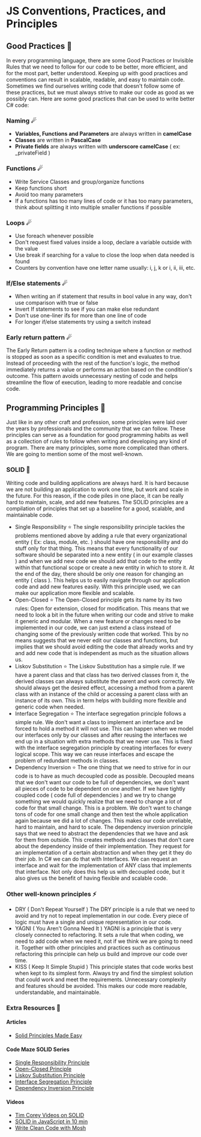 # JS Conventions, Practices, and Principles

## Good Practices 🚀

In every programming language, there are some Good Practices or Invisible Rules that we need to follow for our code to be better, more efficient, and for the most part, better understood. Keeping up with good practices and conventions can result in scalable, readable, and easy to maintain code. Sometimes we find ourselves writing code that doesn't follow some of these practices, but we must always strive to make our code as good as we possibly can. Here are some good practices that can be used to write better C# code:

### Naming ☄

- **Variables, Functions and Parameters** are always written in **camelCase**
- **Classes** are written in **PascalCase**
- **Private fields** are always written with **underscore camelCase** ( ex: \_privateField )

### Functions ☄

- Write Service Classes and group/organize functions
- Keep functions short
- Avoid too many parameters
- If a functions has too many lines of code or it has too many parameters, think about splitting it into multiple smaller functions if possible

### Loops ☄

- Use foreach whenever possible
- Don't request fixed values inside a loop, declare a variable outside with the value
- Use break if searching for a value to close the loop when data needed is found
- Counters by convention have one letter name usually: i, j, k or i, ii, iii, etc.

### If/Else statements ☄

- When writing an if statement that results in bool value in any way, don't use comparison with true or false
- Invert If statements to see if you can make else redundant
- Don't use one-liner ifs for more than one line of code
- For longer if/else statements try using a switch instead

### Early return pattern ☄

The Early Return pattern is a coding technique where a function or method is stopped as soon as a specific condition is met and evaluates to true. Instead of proceeding with the rest of the function's logic, the method immediately returns a value or performs an action based on the condition's outcome. This pattern avoids unnecessary nesting of code and helps streamline the flow of execution, leading to more readable and concise code.

## Programming Principles 🎯

Just like in any other craft and profession, some principles were laid over the years by professionals and the community that we can follow. These principles can serve as a foundation for good programming habits as well as a collection of rules to follow when writing and developing any kind of program. There are many principles, some more complicated than others. We are going to mention some of the most well-known.

### SOLID 🌟

Writing code and building applications are always hard. It is hard because we are not building an application to work one time, but work and scale in the future. For this reason, if the code piles in one place, it can be really hard to maintain, scale, and add new features. The SOLID principles are a compilation of principles that set up a baseline for a good, scalable, and maintainable code.

- Single Responsibility ⭐
  The single responsibility principle tackles the problems mentioned above by adding a rule that every organizational entity ( Ex: class, module, etc. ) should have one responsibility and do stuff only for that thing. This means that every functionality of our software should be separated into a new entity ( in our example classes ) and when we add new code we should add that code to the entity within that functional scope or create a new entity in which to store it. At the end of the day, there should be only one reason for changing an entity ( class ). This helps us to easily navigate through our application code and add new features easily. With this principle used, we can make our application more flexible and scalable.
- Open-Closed ⭐
  The Open-Closed principle gets its name by its two rules: Open for extension, closed for modification. This means that we need to look a bit in the future when writing our code and strive to make it generic and modular. When a new feature or changes need to be implemented in our code, we can just extend a class instead of changing some of the previously written code that worked. This by no means suggests that we never edit our classes and functions, but implies that we should avoid editing the code that already works and try and add new code that is independent as much as the situation allows us.
- Liskov Substitution ⭐
  The Liskov Substitution has a simple rule. If we have a parent class and that class has two derived classes from it, the derived classes can always substitute the parent and work correctly. We should always get the desired effect, accessing a method from a parent class with an instance of the child or accessing a parent class with an instance of its own. This in term helps with building more flexible and generic code when needed.
- Interface Segregation ⭐
  The interface segregation principle follows a simple rule. We don't want a class to implement an interface and be forced to hold a method it will not use. This can happen when we model our interfaces only by our classes and after reusing the interfaces we end up in a situation with extra methods that we never use. This is fixed with the interface segregation principle by creating interfaces for every logical scope. This way we can reuse interfaces and escape the problem of redundant methods in classes.
- Dependency Inversion ⭐
  The one thing that we need to strive for in our code is to have as much decoupled code as possible. Decoupled means that we don't want our code to be full of dependencies, we don't want all pieces of code to be dependent on one another. If we have tightly coupled code ( code full of dependencies ) and we try to change something we would quickly realize that we need to change a lot of code for that small change. This is a problem. We don't want to change tons of code for one small change and then test the whole application again because we did a lot of changes. This makes our code unreliable, hard to maintain, and hard to scale. The dependency inversion principle says that we need to abstract the dependencies that we have and ask for them from outside. This creates methods and classes that don't care about the dependency inside of their implementation. They request for an implementation of a certain abstraction and when they get it they do their job. In C# we can do that with Interfaces. We can request an interface and wait for the implementation of ANY class that implements that interface. Not only does this help us with decoupled code, but it also gives us the benefit of having flexible and scalable code.

### Other well-known principles ⚡

- DRY ( Don't Repeat Yourself )
  The DRY principle is a rule that we need to avoid and try not to repeat implementation in our code. Every piece of logic must have a single and unique representation in our code.
- YAGNI ( You Aren't Gonna Need It )
  YAGNI is a principle that is very closely connected to refactoring. It sets a rule that when coding, we need to add code when we need it, not if we think we are going to need it. Together with other principles and practices such as continuous refactoring this principle can help us build and improve our code over time.
- KISS ( Keep It Simple Stupid )
  This principle states that code works best when kept to its simplest form. Always try and find the simplest solution that could work and meet the requirements. Unnecessary complexity and features should be avoided. This makes our code more readable, understandable, and maintainable.

### Extra Resources 🎁

#### Articles

- [Solid Principles Made Easy](https://medium.com/@dhkelmendi/solid-principles-made-easy-67b1246bcdf)

#### Code Maze SOLID Series

- [Single Responsibility Principle](https://code-maze.com/single-responsibility-principle/)
- [Open-Closed Principle](https://code-maze.com/open-closed-principle/)
- [Liskov Substitution Principle](https://code-maze.com/liskov-substitution-principle/)
- [Interface Segregation Principle](https://code-maze.com/interface-segregation-principle/)
- [Dependency Inversion Principle](https://code-maze.com/dependency-inversion-principle/)

#### Videos

- [Tim Corey Videos on SOLID](https://www.youtube.com/watch?v=5RwhyZnVRS8&list=PLLWMQd6PeGY3ob0Ga6vn1czFZfW6e-FLr)
- [SOLID in JavaScript in 10 min](https://www.youtube.com/watch?v=GtZtQ2VFweA)
- [Write Clean Code with Mosh](https://www.youtube.com/watch?v=5koPpYVa020)
